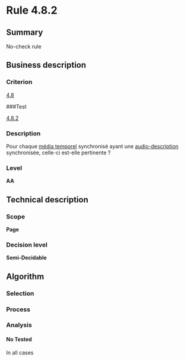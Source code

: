 # Rule 4.8.2

## Summary

No-check rule

## Business description

### Criterion

[4.8](http://references.modernisation.gouv.fr/referentiel-technique-0#crit-4-8)

###Test

[4.8.2](http://references.modernisation.gouv.fr/referentiel-technique-0#test-4-8-2)

### Description

Pour chaque <a href="http://references.modernisation.gouv.fr/referentiel-technique-0#mMediaTemp">m&eacute;dia temporel</a> synchronis&eacute; ayant une <a href="http://references.modernisation.gouv.fr/referentiel-technique-0#mAudioDesc">audio-description</a> synchronis&eacute;e, celle-ci est-elle pertinente ?

### Level

**AA**

## Technical description

### Scope

**Page**

### Decision level

**Semi-Decidable**

## Algorithm

### Selection

### Process

### Analysis

#### No Tested 

In all cases
